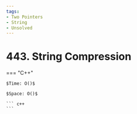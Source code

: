 ```yaml
---
tags:
- Two Pointers
- String
- Unsolved
---
```



# 443. String Compression

=== "C++"

    $Time: O()$

    $Space: O()$

    ``` c++
    ```